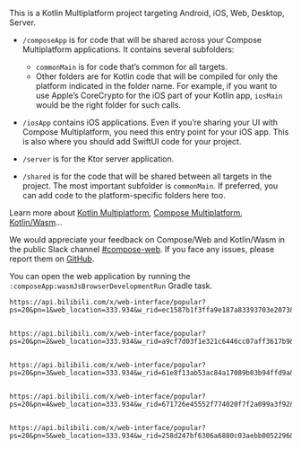 This is a Kotlin Multiplatform project targeting Android, iOS, Web, Desktop, Server.

* `/composeApp` is for code that will be shared across your Compose Multiplatform applications.
  It contains several subfolders:
  - `commonMain` is for code that’s common for all targets.
  - Other folders are for Kotlin code that will be compiled for only the platform indicated in the folder name.
    For example, if you want to use Apple’s CoreCrypto for the iOS part of your Kotlin app,
    `iosMain` would be the right folder for such calls.

* `/iosApp` contains iOS applications. Even if you’re sharing your UI with Compose Multiplatform,
  you need this entry point for your iOS app. This is also where you should add SwiftUI code for your project.

* `/server` is for the Ktor server application.

* `/shared` is for the code that will be shared between all targets in the project.
  The most important subfolder is `commonMain`. If preferred, you can add code to the platform-specific folders here too.


Learn more about [Kotlin Multiplatform](https://www.jetbrains.com/help/kotlin-multiplatform-dev/get-started.html),
[Compose Multiplatform](https://github.com/JetBrains/compose-multiplatform/#compose-multiplatform),
[Kotlin/Wasm](https://kotl.in/wasm/)…

We would appreciate your feedback on Compose/Web and Kotlin/Wasm in the public Slack channel [#compose-web](https://slack-chats.kotlinlang.org/c/compose-web).
If you face any issues, please report them on [GitHub](https://github.com/JetBrains/compose-multiplatform/issues).

You can open the web application by running the `:composeApp:wasmJsBrowserDevelopmentRun` Gradle task.


```shell
https://api.bilibili.com/x/web-interface/popular?ps=20&pn=1&web_location=333.934&w_rid=ec1587b1f3ffa9e187a83393703e2073&wts=1733067033


https://api.bilibili.com/x/web-interface/popular?ps=20&pn=2&web_location=333.934&w_rid=a9cf7d03f1e321c6446cc07aff3617b9&wts=1733067144


https://api.bilibili.com/x/web-interface/popular?ps=20&pn=3&web_location=333.934&w_rid=61e8f13ab53ac84a17089b03b94ffd9a&wts=1733067145


https://api.bilibili.com/x/web-interface/popular?ps=20&pn=4&web_location=333.934&w_rid=671726e45552f774020f7f2a099a3f92&wts=1733067150


https://api.bilibili.com/x/web-interface/popular?ps=20&pn=5&web_location=333.934&w_rid=258d247bf6306a6880c03aebb0052296&wts=1733067159
```